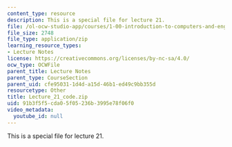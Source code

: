 ```yaml
---
content_type: resource
description: This is a special file for lecture 21.
file: /ol-ocw-studio-app/courses/1-00-introduction-to-computers-and-engineering-problem-solving-spring-2012/91b3f5f5cda05f05236b3995e78f06f0_Lecture_21_code.zip
file_size: 2748
file_type: application/zip
learning_resource_types:
- Lecture Notes
license: https://creativecommons.org/licenses/by-nc-sa/4.0/
ocw_type: OCWFile
parent_title: Lecture Notes
parent_type: CourseSection
parent_uid: cfe95031-1d4d-a15d-46b1-ed49c9bb355d
resourcetype: Other
title: Lecture_21_code.zip
uid: 91b3f5f5-cda0-5f05-236b-3995e78f06f0
video_metadata:
  youtube_id: null
---
```

This is a special file for lecture 21.